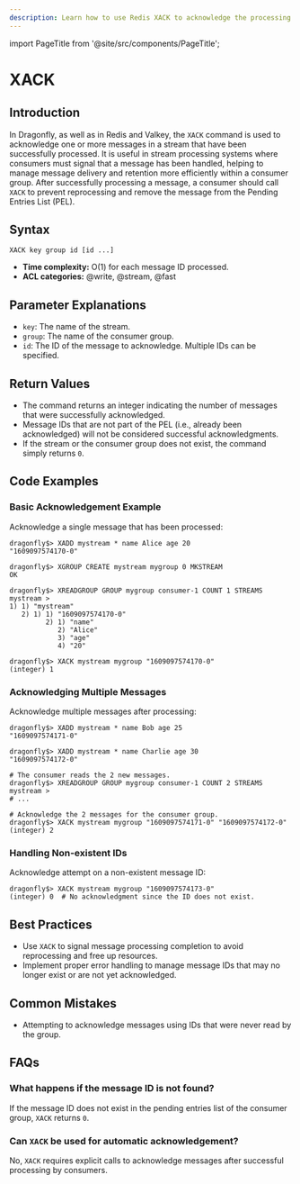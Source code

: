 ```yaml
---
description: Learn how to use Redis XACK to acknowledge the processing of a message from a stream by a consumer.
---
```


import PageTitle from '@site/src/components/PageTitle';

# XACK

<PageTitle title="Redis XACK Command (Documentation) | Dragonfly" />

## Introduction

In Dragonfly, as well as in Redis and Valkey, the `XACK` command is used to acknowledge one or more messages in a stream that have been successfully processed.
It is useful in stream processing systems where consumers must signal that a message has been handled, helping to manage message delivery and retention more efficiently within a consumer group.
After successfully processing a message, a consumer should call `XACK` to prevent reprocessing and remove the message from the Pending Entries List (PEL).

## Syntax

```shell
XACK key group id [id ...]
```

- **Time complexity:** O(1) for each message ID processed.
- **ACL categories:** @write, @stream, @fast

## Parameter Explanations

- `key`: The name of the stream.
- `group`: The name of the consumer group.
- `id`: The ID of the message to acknowledge. Multiple IDs can be specified.

## Return Values

- The command returns an integer indicating the number of messages that were successfully acknowledged.
- Message IDs that are not part of the PEL (i.e., already been acknowledged) will not be considered successful acknowledgments.
- If the stream or the consumer group does not exist, the command simply returns `0`.

## Code Examples

### Basic Acknowledgement Example

Acknowledge a single message that has been processed:

```shell
dragonfly$> XADD mystream * name Alice age 20
"1609097574170-0"

dragonfly$> XGROUP CREATE mystream mygroup 0 MKSTREAM
OK

dragonfly$> XREADGROUP GROUP mygroup consumer-1 COUNT 1 STREAMS mystream >
1) 1) "mystream"
   2) 1) 1) "1609097574170-0"
         2) 1) "name"
            2) "Alice"
            3) "age"
            4) "20"

dragonfly$> XACK mystream mygroup "1609097574170-0"
(integer) 1
```

### Acknowledging Multiple Messages

Acknowledge multiple messages after processing:

```shell
dragonfly$> XADD mystream * name Bob age 25
"1609097574171-0"

dragonfly$> XADD mystream * name Charlie age 30
"1609097574172-0"

# The consumer reads the 2 new messages.
dragonfly$> XREADGROUP GROUP mygroup consumer-1 COUNT 2 STREAMS mystream >
# ...

# Acknowledge the 2 messages for the consumer group.
dragonfly$> XACK mystream mygroup "1609097574171-0" "1609097574172-0"
(integer) 2
```

### Handling Non-existent IDs

Acknowledge attempt on a non-existent message ID:

```shell
dragonfly$> XACK mystream mygroup "1609097574173-0"
(integer) 0  # No acknowledgment since the ID does not exist.
```

## Best Practices

- Use `XACK` to signal message processing completion to avoid reprocessing and free up resources.
- Implement proper error handling to manage message IDs that may no longer exist or are not yet acknowledged.

## Common Mistakes

- Attempting to acknowledge messages using IDs that were never read by the group.

## FAQs

### What happens if the message ID is not found?

If the message ID does not exist in the pending entries list of the consumer group, `XACK` returns `0`.

### Can `XACK` be used for automatic acknowledgement?

No, `XACK` requires explicit calls to acknowledge messages after successful processing by consumers.
